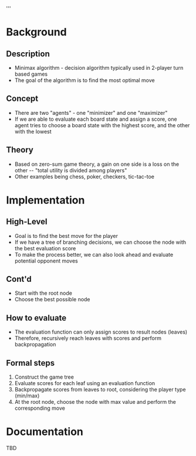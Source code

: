 
'''

# Background
## Description
* Minimax algorithm - decision algorithm typically used in 2-player turn based games
* The goal of the algorithm is to find the most optimal move

## Concept
* There are two "agents" - one "minimizer" and one "maximizer"
* If we are able to evaluate each board state and assign a score, one agent tries to choose a board state with the highest score, and the other with the lowest

## Theory
* Based on zero-sum game theory, a gain on one side is a loss on the other -- "total utility is divided among players"
* Other examples being chess, poker, checkers, tic-tac-toe

# Implementation
## High-Level
* Goal is to find the best move for the player
* If we have a tree of branching decisions, we can choose the node with the best evaluation score
* To make the process better, we can also look ahead and evaluate potential opponent moves

## Cont'd
* Start with the root node
* Choose the best possible node

## How to evaluate
* The evaluation function can only assign scores to result nodes (leaves)
* Therefore, recursively reach leaves with scores and perform backpropagation

## Formal steps
1. Construct the game tree
2. Evaluate scores for each leaf using an evaluation function
3. Backpropagate scores from leaves to root, considering the player type (min/max)
4. At the root node, choose the node with max value and perform the corresponding move

# Documentation
TBD

